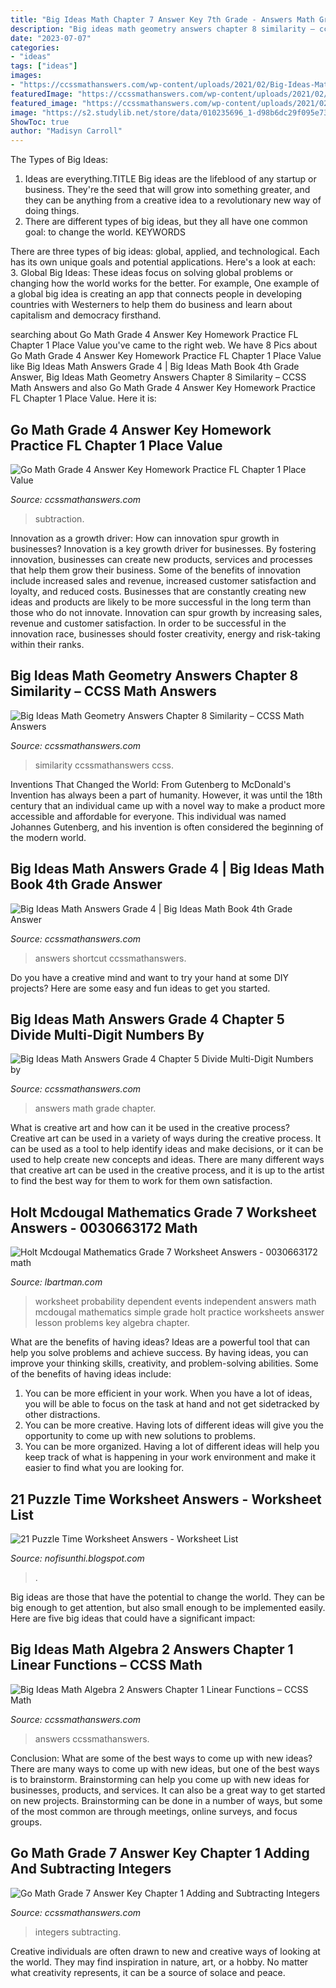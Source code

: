 ```yaml
---
title: "Big Ideas Math Chapter 7 Answer Key 7th Grade - Answers Math Grade Chapter"
description: "Big ideas math geometry answers chapter 8 similarity – ccss math answers"
date: "2023-07-07"
categories:
- "ideas"
tags: ["ideas"]
images:
- "https://ccssmathanswers.com/wp-content/uploads/2021/02/Big-Ideas-Math-Geometry-Answers-Chapter-8-Similarity.png"
featuredImage: "https://ccssmathanswers.com/wp-content/uploads/2021/02/Big-Ideas-Math-Geometry-Answers-Chapter-8-Similarity.png"
featured_image: "https://ccssmathanswers.com/wp-content/uploads/2021/02/Big-Ideas-Math-Algebra-2-Answers-Chapter-1-Linear-Functions.png"
image: "https://s2.studylib.net/store/data/010235696_1-d98b6dc29f095e7335a7523f655ad596.png"
ShowToc: true
author: "Madisyn Carroll"
---
```



The Types of Big Ideas:
1. Ideas are everything.TITLE
Big ideas are the lifeblood of any startup or business. They're the seed that will grow into something greater, and they can be anything from a creative idea to a revolutionary new way of doing things.
2. There are different types of big ideas, but they all have one common goal: to change the world. KEYWORDS

There are three types of big ideas: global, applied, and technological. Each has its own unique goals and potential applications. Here's a look at each: 
3. Global Big Ideas: These ideas focus on solving global problems or changing how the world works for the better. For example, One example of a global big idea is creating an app that connects people in developing countries with Westerners to help them do business and learn about capitalism and democracy firsthand. 

	

		
searching about Go Math Grade 4 Answer Key Homework Practice FL Chapter 1 Place Value you've came to the right web. We have 8 Pics about Go Math Grade 4 Answer Key Homework Practice FL Chapter 1 Place Value like Big Ideas Math Answers Grade 4 | Big Ideas Math Book 4th Grade Answer, Big Ideas Math Geometry Answers Chapter 8 Similarity – CCSS Math Answers and also Go Math Grade 4 Answer Key Homework Practice FL Chapter 1 Place Value. Here it is:
		
    
## Go Math Grade 4 Answer Key Homework Practice FL Chapter 1 Place Value

<img loading=lazy src="https://ccssmathanswers.com/wp-content/uploads/2020/10/go-math-grade-4-chapter-1-place-value-addition-and-subtraction-to-one-million-pages-1-20-answer-key-1024x576.jpeg" onerror="this.onerror=null;this.src='https://tse3.mm.bing.net/th?id=OIP.7iIi-fnYg_OOdk4LLvLyMQHaEK&amp;pid=15.1';" alt="Go Math Grade 4 Answer Key Homework Practice FL Chapter 1 Place Value">

_Source: ccssmathanswers.com_

>subtraction. 

	

Innovation as a growth driver: How can innovation spur growth in businesses?
Innovation is a key growth driver for businesses. By fostering innovation, businesses can create new products, services and processes that help them grow their business. Some of the benefits of innovation include increased sales and revenue, increased customer satisfaction and loyalty, and reduced costs.
Businesses that are constantly creating new ideas and products are likely to be more successful in the long term than those who do not innovate. Innovation can spur growth by increasing sales, revenue and customer satisfaction. In order to be successful in the innovation race, businesses should foster creativity, energy and risk-taking within their ranks.

    
## Big Ideas Math Geometry Answers Chapter 8 Similarity – CCSS Math Answers

<img loading=lazy src="https://ccssmathanswers.com/wp-content/uploads/2021/02/Big-Ideas-Math-Geometry-Answers-Chapter-8-Similarity.png" onerror="this.onerror=null;this.src='https://tse4.mm.bing.net/th?id=OIP.sHzzCwIf3dIm51g7CqyAegHaEK&amp;pid=15.1';" alt="Big Ideas Math Geometry Answers Chapter 8 Similarity – CCSS Math Answers">

_Source: ccssmathanswers.com_

>similarity ccssmathanswers ccss. 

	

Inventions That Changed the World: From Gutenberg to McDonald's
Invention has always been a part of humanity. However, it was until the 18th century that an individual came up with a novel way to make a product more accessible and affordable for everyone. This individual was named Johannes Gutenberg, and his invention is often considered the beginning of the modern world.

    
## Big Ideas Math Answers Grade 4 | Big Ideas Math Book 4th Grade Answer

<img loading=lazy src="https://ccssmathanswers.com/wp-content/uploads/2020/12/Big-Ideas-Math-Answers-Grade-4.png" onerror="this.onerror=null;this.src='https://tse4.mm.bing.net/th?id=OIP.WaIBZKiYWEKVypn7eoo0BAHaEK&amp;pid=15.1';" alt="Big Ideas Math Answers Grade 4 | Big Ideas Math Book 4th Grade Answer">

_Source: ccssmathanswers.com_

>answers shortcut ccssmathanswers. 

	

Do you have a creative mind and want to try your hand at some DIY projects? Here are some easy and fun ideas to get you started.

    
## Big Ideas Math Answers Grade 4 Chapter 5 Divide Multi-Digit Numbers By

<img loading=lazy src="https://ccssmathanswers.com/wp-content/uploads/2020/12/Big-Ideas-Math-Answers-Grade-4-Chapter-5-21.jpg" onerror="this.onerror=null;this.src='https://tse4.mm.bing.net/th?id=OIP.909H0pJZ0WjhbGaMLq1eUwHaDW&amp;pid=15.1';" alt="Big Ideas Math Answers Grade 4 Chapter 5 Divide Multi-Digit Numbers by">

_Source: ccssmathanswers.com_

>answers math grade chapter. 

	

What is creative art and how can it be used in the creative process?
Creative art can be used in a variety of ways during the creative process. It can be used as a tool to help identify ideas and make decisions, or it can be used to help create new concepts and ideas. There are many different ways that creative art can be used in the creative process, and it is up to the artist to find the best way for them to work for them own satisfaction.

    
## Holt Mcdougal Mathematics Grade 7 Worksheet Answers - 0030663172 Math

<img loading=lazy src="http://1.bp.blogspot.com/-Q_hZuWRiag0/Vg7zI0DgC0I/AAAAAAAAD6U/lYsUM4CUid4/s1600/indepent%2Bnotes%2B%25232.jpg" onerror="this.onerror=null;this.src='https://tse1.mm.bing.net/th?id=OIP.YaJbivDvOHaVHkC2kcb8ZgHaFj&amp;pid=15.1';" alt="Holt Mcdougal Mathematics Grade 7 Worksheet Answers - 0030663172 math">

_Source: lbartman.com_

>worksheet probability dependent events independent answers math mcdougal mathematics simple grade holt practice worksheets answer lesson problems key algebra chapter. 

	

What are the benefits of having ideas?
Ideas are a powerful tool that can help you solve problems and achieve success. By having ideas, you can improve your thinking skills, creativity, and problem-solving abilities. Some of the benefits of having ideas include: 
1) You can be more efficient in your work. When you have a lot of ideas, you will be able to focus on the task at hand and not get sidetracked by other distractions. 
2) You can be more creative. Having lots of different ideas will give you the opportunity to come up with new solutions to problems. 
3) You can be more organized. Having a lot of different ideas will help you keep track of what is happening in your work environment and make it easier to find what you are looking for.

    
## 21 Puzzle Time Worksheet Answers - Worksheet List

<img loading=lazy src="https://s2.studylib.net/store/data/010235696_1-d98b6dc29f095e7335a7523f655ad596.png" onerror="this.onerror=null;this.src='https://tse4.mm.bing.net/th?id=OIP.TmYFYLu1HZq4ZDcW1By9GAHaJl&amp;pid=15.1';" alt="21 Puzzle Time Worksheet Answers - Worksheet List">

_Source: nofisunthi.blogspot.com_

>. 

	

Big ideas are those that have the potential to change the world. They can be big enough to get attention, but also small enough to be implemented easily. Here are five big ideas that could have a significant impact: 

    
## Big Ideas Math Algebra 2 Answers Chapter 1 Linear Functions – CCSS Math

<img loading=lazy src="https://ccssmathanswers.com/wp-content/uploads/2021/02/Big-Ideas-Math-Algebra-2-Answers-Chapter-1-Linear-Functions.png" onerror="this.onerror=null;this.src='https://tse2.mm.bing.net/th?id=OIP.OXMbk9bViCdQHZNySCCq2QHaEK&amp;pid=15.1';" alt="Big Ideas Math Algebra 2 Answers Chapter 1 Linear Functions – CCSS Math">

_Source: ccssmathanswers.com_

>answers ccssmathanswers. 

	

Conclusion: What are some of the best ways to come up with new ideas?
There are many ways to come up with new ideas, but one of the best ways is to brainstorm. Brainstorming can help you come up with new ideas for businesses, products, and services. It can also be a great way to get started on new projects. Brainstorming can be done in a number of ways, but some of the most common are through meetings, online surveys, and focus groups.

    
## Go Math Grade 7 Answer Key Chapter 1 Adding And Subtracting Integers

<img loading=lazy src="https://ccssmathanswers.com/wp-content/uploads/2020/11/go-math-grade-7-chapter-1-adding-and-subtracting-integers-answer-key.jpeg" onerror="this.onerror=null;this.src='https://tse2.mm.bing.net/th?id=OIP.Xd2Bp-MX8myY7SXAmWQKsAHaEK&amp;pid=15.1';" alt="Go Math Grade 7 Answer Key Chapter 1 Adding and Subtracting Integers">

_Source: ccssmathanswers.com_

>integers subtracting. 

	

Creative individuals are often drawn to new and creative ways of looking at the world. They may find inspiration in nature, art, or a hobby. No matter what creativity represents, it can be a source of solace and peace.

